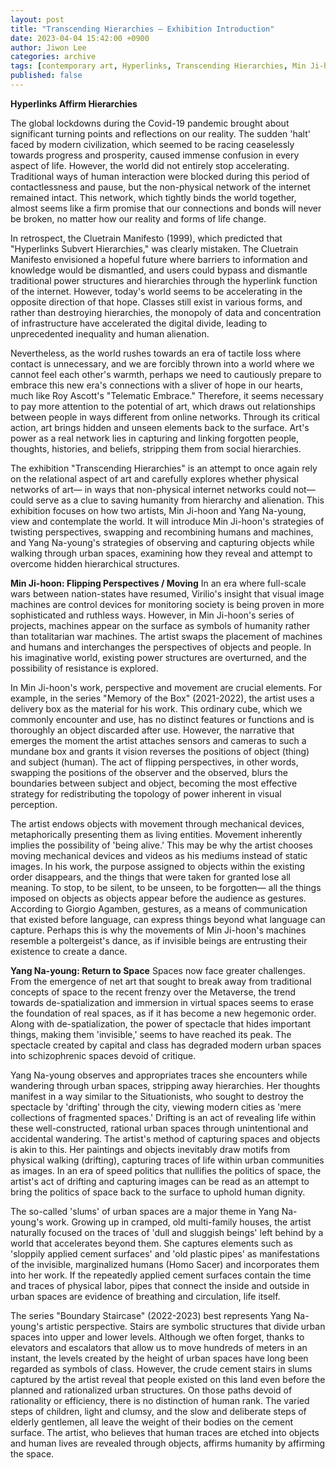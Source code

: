 ```yaml
---
layout: post
title: "Transcending Hierarchies — Exhibition Introduction"
date: 2023-04-04 15:42:00 +0900
author: Jiwon Lee
categories: archive
tags: [contemporary art, Hyperlinks, Transcending Hierarchies, Min Ji-hoon, Yang Na-young]
published: false
---
```



**Hyperlinks Affirm Hierarchies**

The global lockdowns during the Covid-19 pandemic brought about significant turning points and reflections on our reality. The sudden 'halt' faced by modern civilization, which seemed to be racing ceaselessly towards progress and prosperity, caused immense confusion in every aspect of life. However, the world did not entirely stop accelerating. Traditional ways of human interaction were blocked during this period of contactlessness and pause, but the non-physical network of the internet remained intact. This network, which tightly binds the world together, almost seems like a firm promise that our connections and bonds will never be broken, no matter how our reality and forms of life change.

In retrospect, the Cluetrain Manifesto (1999), which predicted that "Hyperlinks Subvert Hierarchies," was clearly mistaken. The Cluetrain Manifesto envisioned a hopeful future where barriers to information and knowledge would be dismantled, and users could bypass and dismantle traditional power structures and hierarchies through the hyperlink function of the internet. However, today's world seems to be accelerating in the opposite direction of that hope. Classes still exist in various forms, and rather than destroying hierarchies, the monopoly of data and concentration of infrastructure have accelerated the digital divide, leading to unprecedented inequality and human alienation.

Nevertheless, as the world rushes towards an era of tactile loss where contact is unnecessary, and we are forcibly thrown into a world where we cannot feel each other's warmth, perhaps we need to cautiously prepare to embrace this new era's connections with a sliver of hope in our hearts, much like Roy Ascott's "Telematic Embrace." Therefore, it seems necessary to pay more attention to the potential of art, which draws out relationships between people in ways different from online networks. Through its critical action, art brings hidden and unseen elements back to the surface. Art's power as a real network lies in capturing and linking forgotten people, thoughts, histories, and beliefs, stripping them from social hierarchies.

The exhibition "Transcending Hierarchies" is an attempt to once again rely on the relational aspect of art and carefully explores whether physical networks of art— in ways that non-physical internet networks could not— could serve as a clue to saving humanity from hierarchy and alienation. This exhibition focuses on how two artists, Min Ji-hoon and Yang Na-young, view and contemplate the world. It will introduce Min Ji-hoon's strategies of twisting perspectives, swapping and recombining humans and machines, and Yang Na-young's strategies of observing and capturing objects while walking through urban spaces, examining how they reveal and attempt to overcome hidden hierarchical structures.

**Min Ji-hoon: Flipping Perspectives / Moving**
In an era where full-scale wars between nation-states have resumed, Virilio's insight that visual image machines are control devices for monitoring society is being proven in more sophisticated and ruthless ways. However, in Min Ji-hoon's series of projects, machines appear on the surface as symbols of humanity rather than totalitarian war machines. The artist swaps the placement of machines and humans and interchanges the perspectives of objects and people. In his imaginative world, existing power structures are overturned, and the possibility of resistance is explored.

In Min Ji-hoon's work, perspective and movement are crucial elements. For example, in the series "Memory of the Box" (2021-2022), the artist uses a delivery box as the material for his work. This ordinary cube, which we commonly encounter and use, has no distinct features or functions and is thoroughly an object discarded after use. However, the narrative that emerges the moment the artist attaches sensors and cameras to such a mundane box and grants it vision reverses the positions of object (thing) and subject (human). The act of flipping perspectives, in other words, swapping the positions of the observer and the observed, blurs the boundaries between subject and object, becoming the most effective strategy for redistributing the topology of power inherent in visual perception.

The artist endows objects with movement through mechanical devices, metaphorically presenting them as living entities. Movement inherently implies the possibility of 'being alive.' This may be why the artist chooses moving mechanical devices and videos as his mediums instead of static images. In his work, the purpose assigned to objects within the existing order disappears, and the things that were taken for granted lose all meaning. To stop, to be silent, to be unseen, to be forgotten— all the things imposed on objects as objects appear before the audience as gestures. According to Giorgio Agamben, gestures, as a means of communication that existed before language, can express things beyond what language can capture. Perhaps this is why the movements of Min Ji-hoon's machines resemble a poltergeist's dance, as if invisible beings are entrusting their existence to create a dance.

**Yang Na-young: Return to Space**
Spaces now face greater challenges. From the emergence of net art that sought to break away from traditional concepts of space to the recent frenzy over the Metaverse, the trend towards de-spatialization and immersion in virtual spaces seems to erase the foundation of real spaces, as if it has become a new hegemonic order. Along with de-spatialization, the power of spectacle that hides important things, making them 'invisible,' seems to have reached its peak. The spectacle created by capital and class has degraded modern urban spaces into schizophrenic spaces devoid of critique.

Yang Na-young observes and appropriates traces she encounters while wandering through urban spaces, stripping away hierarchies. Her thoughts manifest in a way similar to the Situationists, who sought to destroy the spectacle by 'drifting' through the city, viewing modern cities as 'mere collections of fragmented spaces.' Drifting is an act of revealing life within these well-constructed, rational urban spaces through unintentional and accidental wandering. The artist's method of capturing spaces and objects is akin to this. Her paintings and objects inevitably draw motifs from physical walking (drifting), capturing traces of life within urban communities as images. In an era of speed politics that nullifies the politics of space, the artist's act of drifting and capturing images can be read as an attempt to bring the politics of space back to the surface to uphold human dignity.

The so-called 'slums' of urban spaces are a major theme in Yang Na-young's work. Growing up in cramped, old multi-family houses, the artist naturally focused on the traces of 'dull and sluggish beings' left behind by a world that accelerates beyond them. She captures elements such as 'sloppily applied cement surfaces' and 'old plastic pipes' as manifestations of the invisible, marginalized humans (Homo Sacer) and incorporates them into her work. If the repeatedly applied cement surfaces contain the time and traces of physical labor, pipes that connect the inside and outside in urban spaces are evidence of breathing and circulation, life itself.

The series "Boundary Staircase" (2022-2023) best represents Yang Na-young's artistic perspective. Stairs are symbolic structures that divide urban spaces into upper and lower levels. Although we often forget, thanks to elevators and escalators that allow us to move hundreds of meters in an instant, the levels created by the height of urban spaces have long been regarded as symbols of class. However, the crude cement stairs in slums captured by the artist reveal that people existed on this land even before the planned and rationalized urban structures. On those paths devoid of rationality or efficiency, there is no distinction of human rank. The varied steps of children, light and clumsy, and the slow and deliberate steps of elderly gentlemen, all leave the weight of their bodies on the cement surface. The artist, who believes that human traces are etched into objects and human lives are revealed through objects, affirms humanity by affirming the space.
